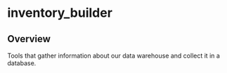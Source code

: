# inventory_builder

## Overview

Tools that gather information about our data warehouse
and collect it in a database.

